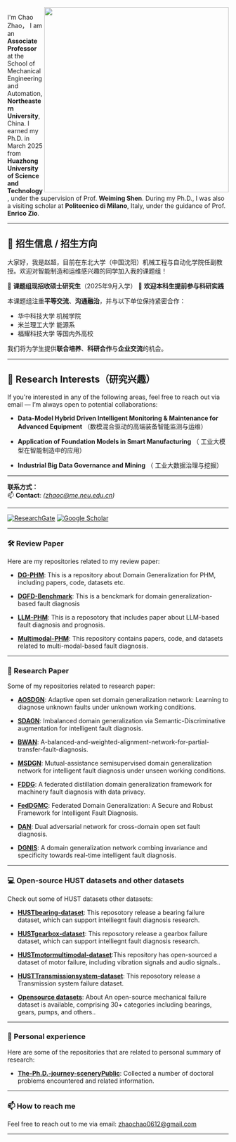 <img align="right" width="420" src="https://github-readme-stats.vercel.app/api?username=CHAOZHAO-1&show_icons=true&icon_color=CE1D2D&text_color=718096&bg_color=ffffff&hide_title=true" />

I'm Chao Zhao， I am an **Associate Professor** at the School of Mechanical Engineering and Automation, **Northeastern University**, China. I earned my Ph.D. in March 2025 from **Huazhong University of Science and Technology**, under the supervision of Prof. **Weiming Shen**. During my Ph.D., I was also a visiting scholar at **Politecnico di Milano**, Italy, under the guidance of Prof. **Enrico Zio**.

---

## 🌟 招生信息 / 招生方向

大家好，我是赵超，目前在东北大学（中国沈阳）机械工程与自动化学院任副教授。欢迎对智能制造和运维感兴趣的同学加入我的课题组！

📌 **课题组现招收硕士研究生**（2025年9月入学）
📌 **欢迎本科生提前参与科研实践**

本课题组注重**平等交流**、**沟通融治**，并与以下单位保持紧密合作：

* 华中科技大学 机械学院
* 米兰理工大学 能源系
* 福耀科技大学 等国内外高校

我们将为学生提供**联合培养**、**科研合作**与**企业交流**的机会。

---

## 🔬 Research Interests（研究兴趣）

If you're interested in any of the following areas, feel free to reach out via email — I’m always open to potential collaborations:

* **Data-Model Hybrid Driven Intelligent Monitoring & Maintenance for Advanced Equipment** （数模混合驱动的高端装备智能监测与运维）

* **Application of Foundation Models in Smart Manufacturing** （ 工业大模型在智能制造中的应用）
 
* **Industrial Big Data Governance and Mining** （  工业大数据治理与挖掘）

---

**联系方式：**  
📫 **Contact**: *([zhaoc@me.neu.edu.cn](mailto:zhaoc@me.neu.edu.cn))*

---


[![ResearchGate](https://img.shields.io/badge/ResearchGate-Follow-blue)](https://www.researchgate.net/profile/Chao-Zhao-49)
[![Google Scholar](https://img.shields.io/badge/Google_Scholar-Follow-green)](https://scholar.google.com.au/citations?user=GMK0p4QAAAAJ&hl=zh-CN)

---

### 🛠️ Review Paper
Here are my repositories related to my review paper:

- **[DG-PHM](https://github.com/CHAOZHAO-1/DG-PHM)**: This is a repository about Domain Generalization for PHM, including papers, code, datasets etc.
- **[DGFD-Benchmark](https://github.com/CHAOZHAO-1/Domain-generalization-fault-diagnosis-benchmark)**: This is a benckmark for domain generalization-based fault diagnosis

- **[LLM-PHM](https://github.com/CHAOZHAO-1/LLM-based-PHM)**: This is a reposotory that includes paper about LLM-based fault diagnosis and prognosis.
- **[Multimodal-PHM](https://github.com/CHAOZHAO-1/Awsome-Multi-modal-based-PHM)**: This repository contains papers, code, and datasets related to multi-modal-based fault diagnosis.
---


### 🤖 Research Paper
Some of my repositories related to research paper:

- **[AOSDGN](https://github.com/CHAOZHAO-1/AOSDGN)**: Adaptive open set domain generalization network: Learning to diagnose unknown faults under unknown working conditions.
- **[SDAGN](https://github.com/CHAOZHAO-1/SDAGN)**:  Imbalanced domain generalization via Semantic-Discriminative augmentation for intelligent fault diagnosis.

- **[BWAN](https://github.com/CHAOZHAO-1/A-balanced-and-weighted-alignment-network-for-partial-transfer-fault-diagnosis)**: A-balanced-and-weighted-alignment-network-for-partial-transfer-fault-diagnosis.
- **[MSDGN](https://github.com/CHAOZHAO-1/MSDGN)**:  Mutual-assistance semisupervised domain generalization network for intelligent fault diagnosis under unseen working conditions.

- **[FDDG](https://github.com/CHAOZHAO-1/FDDG)**: A federated distillation domain generalization framework for machinery fault diagnosis with data privacy.
- **[FedDGMC](https://github.com/CHAOZHAO-1/FedDGMC)**: Federated Domain Generalization: A Secure and Robust Framework for Intelligent Fault Diagnosis.

- **[DAN](https://github.com/CHAOZHAO-1/Dual-adversarial-network-for-cross-domain-open-set-fault-diagnosis)**: Dual adversarial network for cross-domain open set fault diagnosis.
- **[DGNIS](https://github.com/CHAOZHAO-1/DGNIS)**: A domain generalization network combing invariance and specificity towards real-time intelligent fault diagnosis.

---

### 💻 Open-source HUST datasets and other datasets
Check out some of HUST datasets other datasets:

- **[HUSTbearing-dataset](https://github.com/CHAOZHAO-1/HUSTbearing-dataset)**: This reposotory release a bearing failure dataset, which can support intelliegnt fault diagnosis research.
- **[HUSTgearbox-dataset](https://github.com/CHAOZHAO-1/HUSTgearbox-dataset)**: This reposotory release a gearbox failure dataset, which can support intelliegnt fault diagnosis research.

- **[HUSTmotormultimodal-dataset](https://github.com/CHAOZHAO-1/HUSTmotor-multi-modal-dataset)**:This repository has open-sourced a dataset of motor failure, including vibration signals and audio signals..
- **[HUSTTransmissionsystem-dataset](https://github.com/CHAOZHAO-1/HUSTTransmissionsystem-dataset)**: This reposotory release a Transmission system failure dataset.

- **[Opensource datasets](https://github.com/CHAOZHAO-1/Machine-Fault-Dataset)**: About An open-source mechanical failure dataset is available, comprising 30+ categories including bearings, gears, pumps, and others..

---

### 🌱 Personal experience
Here are some of the repositories that are related to personal summary of research:

- **[The-Ph.D.-journey-sceneryPublic](https://github.com/CHAOZHAO-1/The-Ph.D.-journey-scenery)**: Collected a number of doctoral problems encountered and related information.

---

### 📫 How to reach me
Feel free to reach out to me via email: [zhaochao0612@gmail.com](mailto:zhaochao0612@gmail.com)

---
